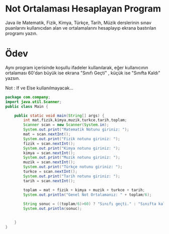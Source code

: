 # Not Ortalaması Hesaplayan Program
Java ile Matematik, Fizik, Kimya, Türkçe, Tarih, Müzik derslerinin sınav puanlarını kullanıcıdan alan ve ortalamalarını hesaplayıp ekrana bastırılan programı yazın.

# Ödev
Aynı program içerisinde koşullu ifadeler kullanılarak, eğer kullanıcının ortalaması 60'dan büyük ise ekrana "Sınıfı Geçti" , küçük ise "Sınıfta Kaldı" yazsın.

Not : If ve Else kullanılmayacak...

```java
package com.company;
import java.util.Scanner;
public class Main {

    public static void main(String[] args) {
        int mat,fizik,kimya,muzik,turkce,tarih,toplam;
        Scanner scan = new Scanner(System.in);
        System.out.print("Matematik Notunu giriniz: ");
        mat = scan.nextInt();
        System.out.print("Fizik notunu giriniz: ");
        fizik = scan.nextInt();
        System.out.print("Kimya notunu giriniz: ");
        kimya = scan.nextInt();
        System.out.print("Muzik notunu giriniz: ");
        muzik = scan.nextInt();
        System.out.print("Türkçe notunu giriniz: ");
        turkce = scan.nextInt();
        System.out.print("Tarih notunu giriniz: ");
        tarih = scan.nextInt();

        toplam = mat + fizik + kimya + muzik + turkce + tarih;
        System.out.println("Genel Not Ortalamanız: " + toplam/6);
        
        String sonuc = ((toplam/6)>60) ? "Sınıfı geçti." : "Sınıfta kaldı.";
        System.out.println(sonuc);
        

    }
}
```
